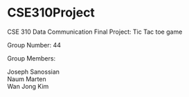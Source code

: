 # CSE310Project
CSE 310 Data Communication Final Project: Tic Tac toe game

Group Number: 44 <br>

Group Members: <br>

Joseph Sanossian <br>
Naum Marten <br>
Wan Jong Kim
